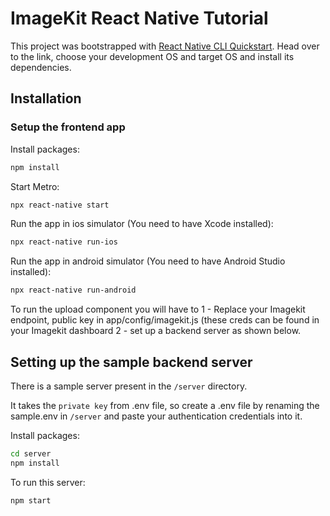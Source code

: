 # ImageKit React Native Tutorial

This project was bootstrapped with [React Native CLI Quickstart](https://reactnative.dev/docs/environment-setup). Head over to the link, choose your development OS and target OS and install its dependencies.

## Installation

### Setup the frontend app

Install packages:

```bash
npm install
```

Start Metro:

```bash
npx react-native start
```

Run the app in ios simulator (You need to have Xcode installed):

```bash
npx react-native run-ios
```

Run the app in android simulator (You need to have Android Studio installed):

```bash
npx react-native run-android
```

To run the upload component you will have to
1 - Replace your Imagekit endpoint, public key in app/config/imagekit.js (these creds can be found in your Imagekit dashboard
2 - set up a backend server as shown below.

## Setting up the sample backend server

There is a sample server present in the `/server` directory.

It takes the `private key` from .env file, so create a .env file by renaming the sample.env in `/server` and paste your authentication credentials into it.

Install packages:

```bash
cd server
npm install
```
To run this server:

```
npm start
```
